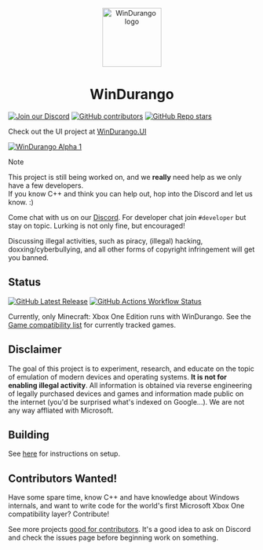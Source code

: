 <p align="center">
  <a href="https://github.com/WinDurango-project/WinDurango/">
    <img alt="WinDurango logo" src="https://raw.githubusercontent.com/WinDurango-project/WinDurango/main/assets/logo/1024.png" height="120px">
  </a>
</p>

<h1 align="center">WinDurango</h1>

[![Join our Discord](https://img.shields.io/discord/1280176159010848790?color=2c9510&label=WinDurango%20Discord&logo=Discord&logoColor=white)](https://discord.gg/mHN2BgH7MR)
[![GitHub contributors](https://img.shields.io/github/contributors/WinDurango/WinDurango?color=2c9510&label=Contributors)](https://github.com/WinDurango/WinDurango/graphs/contributors)
[![GitHub Repo stars](https://img.shields.io/github/stars/WinDurango/WinDurango?color=2c9510&)](https://github.com/WinDurango/WinDurango/stargazers)

Check out the UI project at [WinDurango.UI](https://github.com/WinDurango-project/WinDurango.UI/)

[![WinDurango Alpha 1](https://img.youtube.com/vi/SZMLML7yZns/0.jpg)]([https://www.youtube.com/watch?v=SZMLML7yZns](https://www.youtube.com/watch?v=SZMLML7yZns))

> [!NOTE]
> This project is still being worked on, and we **really** need help as we only have a few developers.   
> If you know C++ and think you can help out, hop into the Discord and let us know. :)

Come chat with us on our [Discord](https://discord.gg/mHN2BgH7MR).
For developer chat join `#developer` but stay on topic. Lurking is not only fine, but encouraged!

Discussing illegal activities, such as piracy, (illegal) hacking, doxxing/cyberbullying, and all other forms of copyright infringement will get you banned.

## Status
[![GitHub Latest Release](https://img.shields.io/badge/Latest-Release-green?color=2c9510&)](https://github.com/WinDurango/WinDurango/releases)
[![GitHub Actions Workflow Status](https://img.shields.io/github/actions/workflow/status/WinDurango/WinDurango/msbuild.yml?label=Nightly&color=2c9510&)](https://github.com/WinDurango/WinDurango/actions)

Currently, only Minecraft: Xbox One Edition runs with WinDurango.
See the [Game compatibility list](https://windurango.github.io/Documentation/playable-games.html)
for currently tracked games.

## Disclaimer

The goal of this project is to experiment, research, and educate on the topic
of emulation of modern devices and operating systems. **It is not for enabling
illegal activity**. All information is obtained via reverse engineering of
legally purchased devices and games and information made public on the internet
(you'd be surprised what's indexed on Google...). We are not any way affliated
with Microsoft.

## Building

See [here](https://windurango.github.io/Documentation/build-contrib.html) for instructions on setup. 

## Contributors Wanted!

Have some spare time, know C++ and have knowledge about Windows internals, 
and want to write code for the world's first Microsoft Xbox One compatibility layer?
Contribute! 

See more projects [good for contributors](https://github.com/WinDurango/WinDurango/labels/good%20first%20issue). 
It's a good idea to ask on Discord and check the issues page before beginning work on something.


